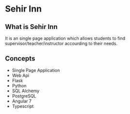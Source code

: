 # Sehir Inn
## What is Sehir Inn
It is an single page application which allows students to find supervisor/teacher/instructor accourding to their needs.

## Concepts
- Single Page Application
- Web Api
- Flask
- Python
- SQL Alchemy
- PostgreSQL
- Angular 7
- Typescript
